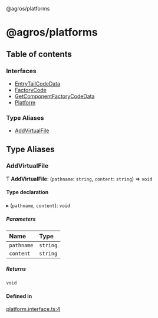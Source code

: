 @agros/platforms

# @agros/platforms

## Table of contents

### Interfaces

- [EntryTailCodeData](interfaces/EntryTailCodeData.md)
- [FactoryCode](interfaces/FactoryCode.md)
- [GetComponentFactoryCodeData](interfaces/GetComponentFactoryCodeData.md)
- [Platform](interfaces/Platform.md)

### Type Aliases

- [AddVirtualFile](index.md#addvirtualfile)

## Type Aliases

### <a id="addvirtualfile" name="addvirtualfile"></a> AddVirtualFile

Ƭ **AddVirtualFile**: (`pathname`: `string`, `content`: `string`) => `void`

#### Type declaration

▸ (`pathname`, `content`): `void`

##### Parameters

| Name | Type |
| :------ | :------ |
| `pathname` | `string` |
| `content` | `string` |

##### Returns

`void`

#### Defined in

[platform.interface.ts:4](https://github.com/agrosjs/agros/blob/308fc0e/packages/agros-platforms/src/platform.interface.ts#L4)
